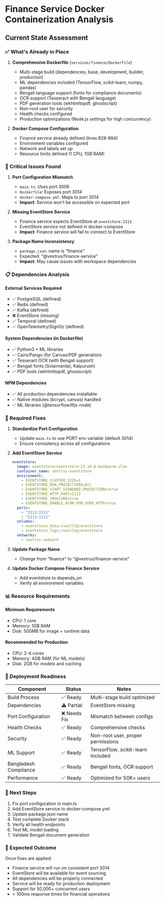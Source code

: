 # Finance Service Docker Containerization Analysis

## Current State Assessment

### ✅ What's Already in Place
1. **Comprehensive Dockerfile** (`services/finance/Dockerfile`)
   - Multi-stage build (dependencies, base, development, builder, production)
   - ML dependencies included (TensorFlow, scikit-learn, numpy, pandas)
   - Bengali language support (fonts for compliance documents)
   - OCR support (Tesseract with Bengali language)
   - PDF generation tools (wkhtmltopdf, ghostscript)
   - Non-root user for security
   - Health checks configured
   - Production optimizations (Node.js settings for high concurrency)

2. **Docker Compose Configuration**
   - Finance service already defined (lines 828-884)
   - Environment variables configured
   - Network and labels set up
   - Resource limits defined (1 CPU, 1GB RAM)

### 🔴 Critical Issues Found

1. **Port Configuration Mismatch**
   - `main.ts`: Uses port 3006
   - `Dockerfile`: Exposes port 3014
   - `docker-compose.yml`: Maps to port 3014
   - **Impact**: Service won't be accessible on expected port

2. **Missing EventStore Service**
   - Finance service expects EventStore at `eventstore:2113`
   - EventStore service not defined in docker-compose
   - **Impact**: Finance service will fail to connect to EventStore

3. **Package Name Inconsistency**
   - `package.json`: name is "finance"
   - Expected: "@vextrus/finance-service"
   - **Impact**: May cause issues with workspace dependencies

### 📋 Dependencies Analysis

#### External Services Required
- ✅ PostgreSQL (defined)
- ✅ Redis (defined)
- ✅ Kafka (defined)
- ❌ EventStore (missing)
- ✅ Temporal (defined)
- ✅ OpenTelemetry/SignOz (defined)

#### System Dependencies (in Dockerfile)
- ✅ Python3 + ML libraries
- ✅ Cairo/Pango (for Canvas/PDF generation)
- ✅ Tesseract OCR (with Bengali support)
- ✅ Bengali fonts (Solaimanlipi, Kalpurush)
- ✅ PDF tools (wkhtmltopdf, ghostscript)

#### NPM Dependencies
- ✅ All production dependencies installable
- ✅ Native modules (bcrypt, canvas) handled
- ✅ ML libraries (@tensorflow/tfjs-node)

### 🔧 Required Fixes

1. **Standardize Port Configuration**
   - Update `main.ts` to use PORT env variable (default 3014)
   - Ensure consistency across all configurations

2. **Add EventStore Service**
   ```yaml
   eventstore:
     image: eventstore/eventstore:23.10.0-bookworm-slim
     container_name: vextrus-eventstore
     environment:
       - EVENTSTORE_CLUSTER_SIZE=1
       - EVENTSTORE_RUN_PROJECTIONS=All
       - EVENTSTORE_START_STANDARD_PROJECTIONS=true
       - EVENTSTORE_HTTP_PORT=2113
       - EVENTSTORE_INSECURE=true
       - EVENTSTORE_ENABLE_ATOM_PUB_OVER_HTTP=true
     ports:
       - "2113:2113"
       - "1113:1113"
     volumes:
       - eventstore_data:/var/lib/eventstore
       - eventstore_logs:/var/log/eventstore
     networks:
       - vextrus-network
   ```

3. **Update Package Name**
   - Change from "finance" to "@vextrus/finance-service"

4. **Update Docker Compose Finance Service**
   - Add eventstore to depends_on
   - Verify all environment variables

### 📊 Resource Requirements

#### Minimum Requirements
- CPU: 1 core
- Memory: 1GB RAM
- Disk: 500MB for image + runtime data

#### Recommended for Production
- CPU: 2-4 cores
- Memory: 4GB RAM (for ML models)
- Disk: 2GB for models and caching

### 🚀 Deployment Readiness

| Component | Status | Notes |
|-----------|--------|-------|
| Build Process | ✅ Ready | Multi-stage build optimized |
| Dependencies | ⚠️ Partial | EventStore missing |
| Port Configuration | ❌ Needs Fix | Mismatch between configs |
| Health Checks | ✅ Ready | Comprehensive checks |
| Security | ✅ Ready | Non-root user, proper permissions |
| ML Support | ✅ Ready | TensorFlow, scikit-learn included |
| Bangladesh Compliance | ✅ Ready | Bengali fonts, OCR support |
| Performance | ✅ Ready | Optimized for 50K+ users |

### 📝 Next Steps

1. Fix port configuration in main.ts
2. Add EventStore service to docker-compose.yml
3. Update package.json name
4. Test complete Docker stack
5. Verify all health endpoints
6. Test ML model loading
7. Validate Bengali document generation

### 🎯 Expected Outcome

Once fixes are applied:
- Finance service will run on consistent port 3014
- EventStore will be available for event sourcing
- All dependencies will be properly connected
- Service will be ready for production deployment
- Support for 50,000+ concurrent users
- < 100ms response times for financial operations